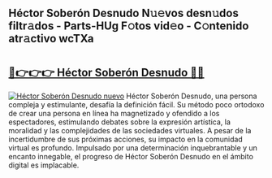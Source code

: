## Héctor Soberón Desnudo N𝚞𝚎vos desn𝚞dos filtr𝚊dos - Parts-HUg F𝚘tos vid𝚎o - C𝚘ntenido atr𝚊ctivo wcTXa

# <h2><a href="http://mb6y9wv.tromn.icu/?c=H%c3%a9ctor+Sober%c3%b3n+Desnudo">🔗👉👉👉 Héctor Soberón Desnudo 🔗🔗</a></h2>

[![Héctor Soberón Desnudo nuevo](https://i.imgur.com/pEAQMta.gif)](http://mb6y9wv.tromn.icu/?c=H%c3%a9ctor+Sober%c3%b3n+Desnudo)
Héctor Soberón Desnudo, una persona compleja y estimulante, desafía la definición fácil. Su método poco ortodoxo de crear una persona en línea ha magnetizado y ofendido a los espectadores, estimulando debates sobre la expresión artística, la moralidad y las complejidades de las sociedades virtuales. A pesar de la incertidumbre de sus próximas acciones, su impacto en la comunidad virtual es profundo. Impulsado por una determinación inquebrantable y un encanto innegable, el progreso de Héctor Soberón Desnudo en el ámbito digital es implacable.
